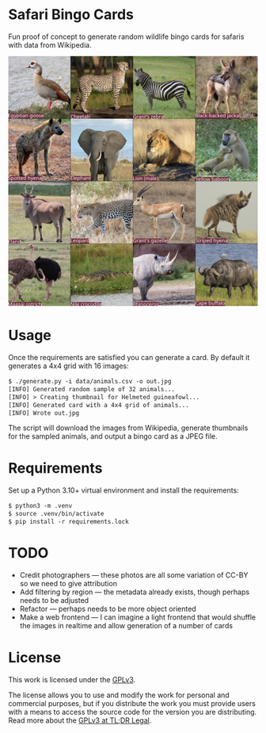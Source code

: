 # Safari Bingo Cards
Fun proof of concept to generate random wildlife bingo cards for safaris with data from Wikipedia.

<p align="center">
  <img width="600" alt="Example bingo card showing a 4x4 grid of Sub-Saharan African wildlife" src="example.jpg">
</p>

# Usage
Once the requirements are satisfied you can generate a card. By default it generates a 4x4 grid with 16 images:

```console
$ ./generate.py -i data/animals.csv -o out.jpg
[INFO] Generated random sample of 32 animals...
[INFO] > Creating thumbnail for Helmeted guineafowl...
[INFO] Generated card with a 4x4 grid of animals...
[INFO] Wrote out.jpg
```

The script will download the images from Wikipedia, generate thumbnails for the sampled animals, and output a bingo card as a JPEG file.

# Requirements
Set up a Python 3.10+ virtual environment and install the requirements:

```console
$ python3 -m .venv
$ source .venv/bin/activate
$ pip install -r requirements.lock
```

# TODO

- Credit photographers — these photos are all some variation of CC-BY so we need to give attribution
- Add filtering by region — the metadata already exists, though perhaps needs to be adjusted
- Refactor — perhaps needs to be more object oriented
- Make a web frontend — I can imagine a light frontend that would shuffle the images in realtime and allow generation of a number of cards

# License
This work is licensed under the [GPLv3](https://www.gnu.org/licenses/gpl-3.0.en.html).

The license allows you to use and modify the work for personal and commercial purposes, but if you distribute the work you must provide users with a means to access the source code for the version you are distributing. Read more about the [GPLv3 at TL;DR Legal](https://tldrlegal.com/license/gnu-general-public-license-v3-(gpl-3)).
